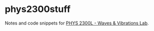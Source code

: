 # phys2300stuff

Notes and code snippets for <a href="http://www.ap.smu.ca/~agolob/phys2300/">PHYS 2300L - Waves & Vibrations Lab</a>.
